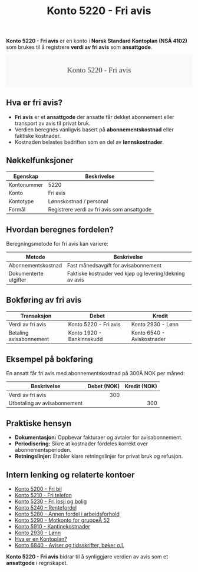 ﻿---
title: "Konto 5220 - Fri avis"
meta_title: "5220-fri-avis"
meta_description: '**Konto 5220 - Fri avis** er en konto i **Norsk Standard Kontoplan (NSÂ 4102)** som brukes til å registrere **verdi av fri avis** som **ansattgode**.'
slug: 5220-fri-avis
type: blog
layout: pages/single
---

**Konto 5220 - Fri avis** er en konto i **Norsk Standard Kontoplan (NSÂ 4102)** som brukes til å registrere **verdi av fri avis** som **ansattgode**.

![Illustrasjon av konto 5220 Fri avis](5220-fri-avis-image.svg)

## Hva er fri avis?

* **Fri avis** er et **ansattgode** der ansatte får dekket abonnement eller transport av avis til privat bruk.
* Verdien beregnes vanligvis basert på **abonnementskostnad** eller faktiske kostnader.
* Kostnaden belastes bedriften som en del av **lønnskostnader**.

## Nøkkelfunksjoner

| Egenskap      | Beskrivelse                                              |
|---------------|----------------------------------------------------------|
| Kontonummer   | 5220                                                     |
| Konto         | Fri avis                                                 |
| Kontotype     | Lønnskostnad / personal                                  |
| Formål        | Registrere verdi av fri avis som ansattgode              |

## Hvordan beregnes fordelen?

Beregningsmetode for fri avis kan variere:

| Metode               | Beskrivelse                                                      |
|----------------------|------------------------------------------------------------------|
| Abonnementskostnad   | Fast månedsavgift for avisabonnement                             |
| Dokumenterte utgifter| Faktiske kostnader ved kjøp og levering/dekning av avis          |

## Bokføring av fri avis

| Transaksjon               | Debet                     | Kredit                        |
|---------------------------|---------------------------|-------------------------------|
| Verdi av fri avis         | Konto 5220 - Fri avis     | Konto 2930 - Lønn             |
| Betaling avisabonnement   | Konto 1920 - Bankinnskudd | Konto 6540 - Aviskostnader    |

## Eksempel på bokføring

En ansatt får fri avis med abonnementskostnad på 300Â NOK per måned:

| Beskrivelse                 | Debet (NOK) | Kredit (NOK) |
|-----------------------------|------------:|-------------:|
| Verdi av fri avis           |         300 |              |
| Utbetaling av avisabonnement|            |           300 |

## Praktiske hensyn

* **Dokumentasjon:** Oppbevar fakturaer og avtaler for avisabonnement.
* **Periodisering:** Sikre at kostnader fordeles korrekt over abonnementsperioden.
* **Retningslinjer:** Etabler klare retningslinjer for privat bruk og refusjon.

## Intern lenking og relaterte kontoer

* [Konto 5200 - Fri bil](/blogs/kontoplan/5200-fri-bil "Konto 5200 - Fri bil: Regnskapsføring av firmabil som ansattgode i Norsk kontoplan")
* [Konto 5210 - Fri telefon](/blogs/kontoplan/5210-fri-telefon "Konto 5210 - Fri telefon: Regnskapsføring av fri telefon som ansattgode i Norsk kontoplan")
* [Konto 5230 - Fri losji og bolig](/blogs/kontoplan/5230-fri-losji-og-bolig "Konto 5230 - Fri losji og bolig: Regnskapsføring av fri losji og bolig som ansattgode i Norsk kontoplan")
* [Konto 5240 - Rentefordel](/blogs/kontoplan/5240-rentefordel "Konto 5240 - Rentefordel: Regnskapsføring av rentefordel som ansattgode i Norsk kontoplan")
* [Konto 5280 - Annen fordel i arbeidsforhold](/blogs/kontoplan/5280-annen-fordel-i-arbeidsforhold "Konto 5280 - Annen fordel i arbeidsforhold: Regnskapsføring av øvrige ansattfordeler i Norsk kontoplan")
* [Konto 5290 - Motkonto for gruppeÂ 52](/blogs/kontoplan/5290-motkonto-for-gruppe-52 "Konto 5290 - Motkonto for gruppe 52: Regnskapsføring av motkonto for gruppe 52 ansattgoder i Norsk kontoplan")
* [Konto 5910 - Kantinekostnader](/blogs/kontoplan/5910-kantinekostnader "Konto 5910 - Kantinekostnader")
* [Konto 2930 - Lønn](/blogs/kontoplan/2930-lonn "Konto 2930 - Lønn")
* [Hva er en Kontoplan?](/blogs/regnskap/hva-er-kontoplan "Hva er en Kontoplan? Komplett Guide til Kontoplaner i Norsk Regnskap")
* [Konto 6840 - Aviser og tidsskrifter, bøker o.l.](/blogs/kontoplan/6840-aviser-og-tidsskrifter-boker-o-l "Konto 6840 - Aviser og tidsskrifter, bøker o.l.: Kostnader til aviser, tidsskrifter og bøker")

**Konto 5220 - Fri avis** bidrar til å synliggjøre verdien av avis som et **ansattgode** i regnskapet.






